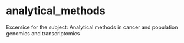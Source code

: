 # analytical_methods
Excersice for the subject: Analytical methods in cancer and population genomics and transcriptomics
